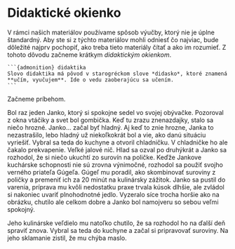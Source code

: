 # Didaktické okienko

V rámci našich materiálov používame spôsob výučby, ktorý nie je úplne štandardný. Aby ste si z týchto materiálov mohli odniesť čo najviac, bude dôležité najprv pochopiť, ako treba tieto materiály čítať a ako im rozumieť. Z tohoto dôvodu začneme krátkym *didaktickým okienkom*.
````{margin}
```{admonition} didaktika
Slovo didaktika má pôvod v starogréckom slove *didasko*, ktoré znamená **učím, vyučujem**. Ide o vedu zaoberajúcu sa učením. 
```
````
Začneme príbehom. 

Bol raz jeden Janko, ktorý si spokojne sedel vo svojej obývačke. Pozoroval z okna vtáčiky a svet bol gombička. Keď tu zrazu znenazdajky, stalo sa niečo hrozné. Janko... začal byť hladný. Aj keď to znie hrozne, Janka to nezastrašilo, lebo hladný už niekoľkokrát bol a vie, ako danú situáciu vyriešiť. Vybral sa teda do kuchyne a otvoril chladničku. V chladničke ho ale čakalo prekvapenie. Veľké jalové nič. Hlad sa ozval po druhýkrát a Janko sa rozhodol, že si niečo ukuchtí zo surovín na poličke. Keďže Jankove kuchárske schopnosti nie sú zrovna výnimočné, rozhodol sa použiť svojho verného priateľa Gúgeľa. Gúgeľ mu poradil, ako skombinovať suroviny z poličky a premeniť ich za 20 minút na kulinársky zážitok. Janko sa pustil do varenia, príprava mu kvôli nedostatku praxe trvala kúsok dlhšie, ale zvládol si nakoniec uvariť plnohodnotné jedlo. Vyzeralo síce trocha horšie ako na obrázku, chutilo ale celkom dobre a Janko bol namojveru so sebou veľmi spokojný.

Jeho kulinárske veľdielo mu natoľko chutilo, že sa rozhodol ho na ďalší deň spraviť znova. Vybral sa teda do kuchyne a začal si pripravovať suroviny. Na jeho sklamanie zistil, že mu chýba maslo. 